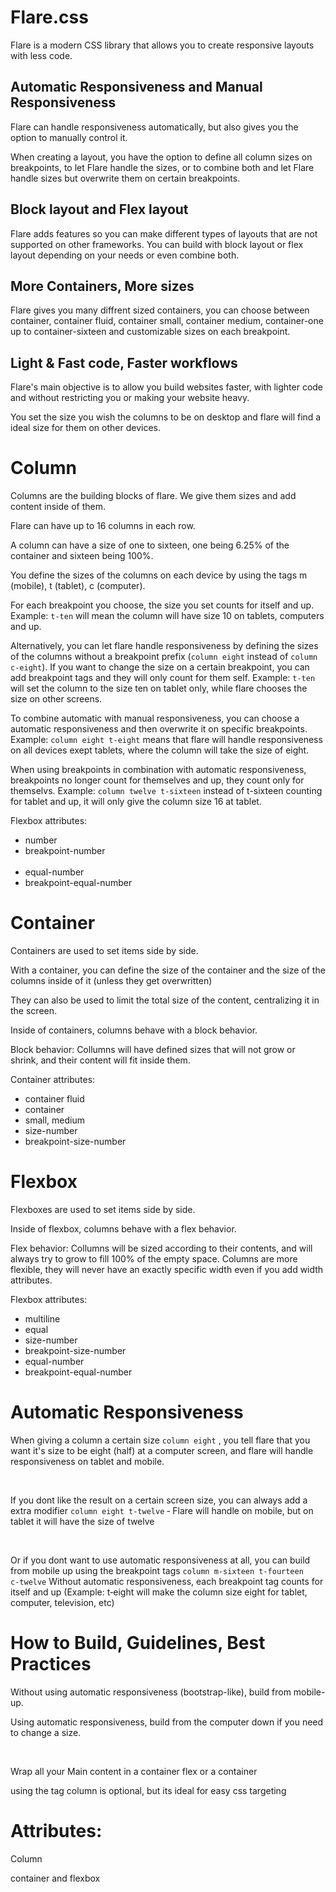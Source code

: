 # Flare.css
Flare is a modern CSS library that allows you to create responsive layouts with less code.
<h2>Automatic Responsiveness and Manual Responsiveness</h2>
<p>
Flare can handle responsiveness automatically, but also gives you the option to manually control it.
</p>
<p>When creating a layout, you have the option to define all column sizes on breakpoints, to let Flare handle the sizes, or to combine both and let Flare handle sizes but overwrite them on certain breakpoints.</p>
<h2>Block layout and Flex layout</h2>
<p>Flare adds features so you can make different types of layouts that are not supported on other frameworks. You can build with block layout or flex layout depending on your needs or even combine both.</p>
<h2>More Containers, More sizes</h2>
<p>Flare gives you many diffrent sized containers, you can choose between container, container fluid, container small, container medium, container-one up to container-sixteen and customizable sizes on each breakpoint.</p>

<h2>Light & Fast code, Faster workflows</h1>
<p>Flare's main objective is to allow you build websites faster, with lighter code and without restricting you or making your website heavy. </p>
<p>You set the size you wish the columns to be on desktop and flare will find a ideal size for them on other devices.</p>
<h1>Column</h2>
<p>
Columns are the building blocks of flare. We give them sizes and add
content inside of them.
</p>
<P>Flare can have up to 16 columns in each row.</P>
<p>
A column can have a size of one to sixteen, one being 6.25% of the
container and sixteen being 100%.
</p>
<p>You define the sizes of the columns on each device by using the tags m (mobile), t (tablet), c (computer). </p>
<p>For each breakpoint you choose, the size you set counts for itself and up. Example: <code>t-ten</code> will mean the column will have size 10 on tablets, computers and up.</p>
<p>Alternatively, you can let flare handle responsiveness by defining the sizes of the columns without a breakpoint prefix (<code>column eight</code> instead of <code>column c-eight</code>). If you want to change the size on a certain breakpoint, you can add breakpoint tags and they will only count for them self. Example: <code>t-ten</code> will set the column to the size ten on tablet only, while flare chooses the size on other screens.</p>
<p>To combine automatic with manual responsiveness, you can choose a automatic responsiveness and then overwrite it on specific breakpoints. Example: <code>column eight t-eight</code> means that flare will handle responsiveness on all devices exept tablets, where the column will take the size of eight.</p>
<P>When using breakpoints in combination with automatic responsiveness, breakpoints no longer count for themselves and up, they count only for themselvs. Example: <code>column twelve t-sixteen</code> instead of t-sixteen counting for tablet and up, it will only give the column size 16 at tablet.</P>

<p>Flexbox attributes:</p>
<ul>
<li>number</li>
<li>breakpoint-number</li>
<br>
<li>equal-number</li>
<li>breakpoint-equal-number</li>
</ul>
<h1>Container</h1>
<p>Containers are used to set items side by side.</p>
<p>With a container, you can define the size of the container and the size of the columns inside of it (unless they get overwritten)</p>
<p>They can also be used to limit the total size of the content, centralizing it in the screen.</p>
<p>Inside of containers, columns behave with a block behavior.</p>
<p>Block behavior: Collumns will have defined sizes that will not grow or shrink, and their content will fit inside them.</p>
<p>Container attributes:</p>
<ul>
  <li>container fluid</li>
  <li>container</li>
  <li>small, medium</li>
  <li>size-number</li>
  <li>breakpoint-size-number</li>
</ul>

<h1>Flexbox</h1>
<p>Flexboxes are used to set items side by side.</p>
<p>Inside of flexbox, columns behave with a flex behavior.</p>
<p>Flex behavior: Collumns will be sized according to their contents, and will always try to grow to fill 100% of the empty space. Columns are more flexible, they will never have an exactly specific width even if you add width attributes.</p>
<p>Flexbox attributes:</p>
<ul>
<li>multiline</li>
<li>equal</li>
<li>size-number</li>
<li>breakpoint-size-number</li>
<li>equal-number</li>
<li>breakpoint-equal-number</li>
</ul>
<h1>Automatic Responsiveness</h1>
<p>When giving a column a certain size <code>column eight</code> , you tell flare that you want it's size to be eight (half) at a computer screen, and flare will handle responsiveness on tablet and mobile.</p>
<br>
<p>If you dont like the result on a certain screen size, you can always add a extra modifier <code>column eight t&#8209;twelve</code> &#8209; Flare will handle on mobile, but on tablet it will have the size of twelve</p>
<br>
<p>Or if you dont want to use automatic responsiveness at all, you can build from mobile up using the breakpoint tags <code>column m&#8209;sixteen t&#8209;fourteen c&#8209;twelve</code> Without automatic responsiveness, each breakpoint tag counts for itself and up (Example: t&#8209;eight will make the column size eight for tablet, computer, television, etc)</p>
<h1>How to Build, Guidelines, Best Practices</h1>
<p>Without using automatic responsiveness (bootstrap-like), build from mobile-up.</p>
<p>Using automatic responsiveness, build from the computer down if you need to change a size.</p>
<br>
<p>Wrap all your Main content in a container flex or a container</p>
<p>using the tag column is optional, but its ideal for easy css targeting</p>
<p></p>
<h1>Attributes:</h1>
<p>Column</p>
<p>container and flexbox</p>
